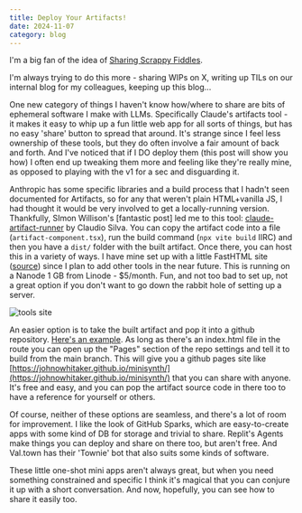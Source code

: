 ```yaml
---
title: Deploy Your Artifacts!
date: 2024-11-07
category: blog
---
```


I'm a big fan of the idea of [Sharing Scrappy Fiddles](https://www.todepond.com/sky/sharing-scrappy-fiddles-is-hard/).

I'm always trying to do this more - sharing WIPs on X, writing up TILs on our internal blog for my colleagues, keeping up this blog...

One new category of things I haven't know how/where to share are bits of ephemeral software I make with LLMs. Specifically Claude's artifacts tool - it makes it easy to whip up a fun little web app for all sorts of things, but has no easy 'share' button to spread that around. It's strange since I feel less ownership of these tools, but they do often involve a fair amount of back and forth. And I've noticed that if I DO deploy them (this post will show you how) I often end up tweaking them more and feeling like they're really mine, as opposed to playing with the v1 for a sec and disguarding it.

Anthropic has some specific libraries and a build process that I hadn't seen documented for Artifacts, so for any that weren't plain HTML+vanilla JS, I had thought it would be very involved to get a locally-running version. Thankfully, SImon Willison's [fantastic post] led me to this tool: [claude-artifact-runner](https://github.com/claudio-silva/claude-artifact-runner) by Claudio Silva. You can copy the artifact code into a file (`artifact-component.tsx`), run the build command (`npx vite build` IIRC) and then you have a `dist/` folder with the built artifact. Once there, you can host this in a variety of ways. I have mine set up with a little FastHTML site ([source](https://github.com/johnowhitaker/utils)) since I plan to add other tools in the near future. This is running on a Nanode 1 GB from Linode - $5/month. Fun, and not too bad to set up, not a great option if you don't want to go down the rabbit hole of setting up a server.

![tools site](thumbnails/tools_site.png)

An easier option is to take the built artifact and pop it into a github repository. [Here's an example](https://github.com/johnowhitaker/minisynth). As long as there's an index.html file in the route you can open up the "Pages" section of the repo settings and tell it to build from the main branch. This will give you a github pages site like [https://johnowhitaker.github.io/minisynth/](https://johnowhitaker.github.io/minisynth/) that you can share with anyone. It's free and easy, and you can pop the artifact source code in there too to have a reference for yourself or others.

Of course, neither of these options are seamless, and there's a lot of room for improvement. I like the look of GitHub Sparks, which are easy-to-create apps with some kind of DB for storage and trivial to share. Replit's Agents make things you can deploy and share on there too, but aren't free. And Val.town has their 'Townie' bot that also suits some kinds of software. 

These little one-shot mini apps aren't always great, but when you need something constrained and specific I think it's magical that you can conjure it up with a short conversation. And now, hopefully, you can see how to share it easily too.